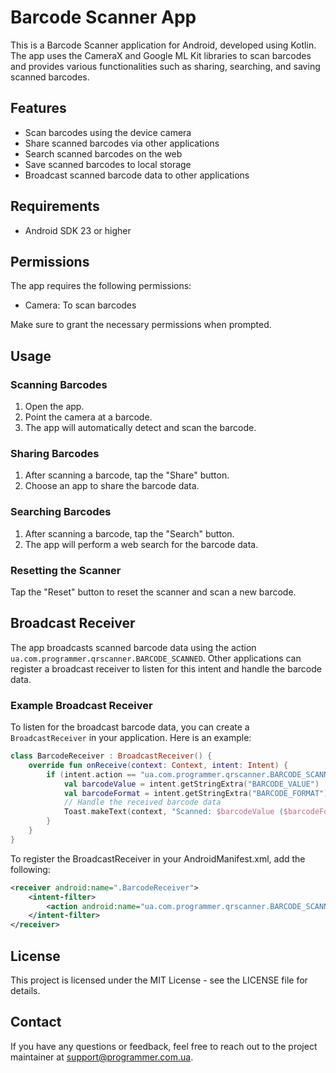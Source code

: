 # Barcode Scanner App

This is a Barcode Scanner application for Android, developed using Kotlin. The app uses the CameraX and Google ML Kit libraries to scan barcodes and provides various functionalities such as sharing, searching, and saving scanned barcodes.

## Features

- Scan barcodes using the device camera
- Share scanned barcodes via other applications
- Search scanned barcodes on the web
- Save scanned barcodes to local storage
- Broadcast scanned barcode data to other applications

## Requirements

- Android SDK 23 or higher

## Permissions

The app requires the following permissions:
- Camera: To scan barcodes

Make sure to grant the necessary permissions when prompted.

## Usage

### Scanning Barcodes

1. Open the app.
2. Point the camera at a barcode.
3. The app will automatically detect and scan the barcode.

### Sharing Barcodes

1. After scanning a barcode, tap the "Share" button.
2. Choose an app to share the barcode data.

### Searching Barcodes

1. After scanning a barcode, tap the "Search" button.
2. The app will perform a web search for the barcode data.

### Resetting the Scanner

Tap the "Reset" button to reset the scanner and scan a new barcode.

## Broadcast Receiver

The app broadcasts scanned barcode data using the action `ua.com.programmer.qrscanner.BARCODE_SCANNED`. Other applications can register a broadcast receiver to listen for this intent and handle the barcode data.

### Example Broadcast Receiver

To listen for the broadcast barcode data, you can create a `BroadcastReceiver` in your application. Here is an example:

   ```kotlin
   class BarcodeReceiver : BroadcastReceiver() {
       override fun onReceive(context: Context, intent: Intent) {
           if (intent.action == "ua.com.programmer.qrscanner.BARCODE_SCANNED") {
               val barcodeValue = intent.getStringExtra("BARCODE_VALUE")
               val barcodeFormat = intent.getStringExtra("BARCODE_FORMAT")
               // Handle the received barcode data
               Toast.makeText(context, "Scanned: $barcodeValue ($barcodeFormat)", Toast.LENGTH_LONG).show()
           }
       }
   }
   ```
To register the BroadcastReceiver in your AndroidManifest.xml, add the following:

   ```xml
   <receiver android:name=".BarcodeReceiver">
       <intent-filter>
           <action android:name="ua.com.programmer.qrscanner.BARCODE_SCANNED" />
       </intent-filter>
   </receiver>
   ```

## License

This project is licensed under the MIT License - see the LICENSE file for details.

## Contact

If you have any questions or feedback, feel free to reach out to the project maintainer at support@programmer.com.ua.
